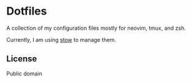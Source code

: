 # Dotfiles
A collection of my configuration files mostly for neovim, tmux, and zsh.

Currently, I am using [stow](https://www.gnu.org/software/stow/) to manage them.

## License
Public domain
